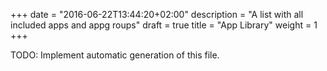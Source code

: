 +++
date = "2016-06-22T13:44:20+02:00"
description = "A list with all included apps and appg roups"
draft = true
title = "App Library"
weight = 1
+++

TODO: Implement automatic generation of this file.
